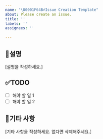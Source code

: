 ```yaml
---
name: "\U0001F64B‍♂️Issue Creation Template"
about: Please create an issue.
title: ''
labels: ''
assignees: ''

---
```


## 📜설명
[설명을 작성하세요.]

## ✅TODO
- [ ] 해야 할 일 1
- [ ] 해야 할 일 2

## 🎸기타 사항
[기타 사항을 작성하세요. 없다면 삭제해주세요.]
